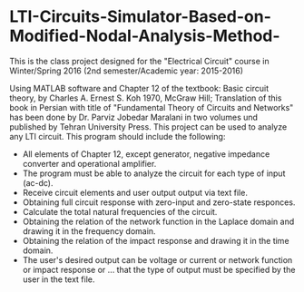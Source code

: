 # LTI-Circuits-Simulator-Based-on-Modified-Nodal-Analysis-Method-
This is the class project designed for the "Electrical Circuit" course in Winter/Spring 2016 (2nd semester/Academic year: 2015-2016)

Using MATLAB software and Chapter 12 of the textbook: Basic circuit theory, by Charles A. Ernest S. Koh 1970, McGraw Hill; Translation of this book in Persian with title of "Fundamental Theory of Circuits and Networks" has been done by Dr. Parviz Jobedar Maralani in two volumes und published by Tehran University Press.
This project can be used to analyze any LTI circuit.
 This program should include the following:
* All elements of Chapter 12, except generator, negative impedance converter and operational amplifier.
* The program must be able to analyze the circuit for each type of input (ac-dc).
* Receive circuit elements and user output output via text file.
* Obtaining full circuit response with zero-input and zero-state responces. 
* Calculate the total natural frequencies of the circuit.
* Obtaining the relation of the network function in the Laplace domain and drawing it in the frequency domain.
* Obtaining the relation of the impact response and drawing it in the time domain.
* The user's desired output can be voltage or current or network function or impact response or ... that the type of output must be specified by the user in the text file.
